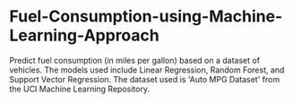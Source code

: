 # Fuel-Consumption-using-Machine-Learning-Approach
Predict fuel consumption (in miles per gallon) based on a dataset of vehicles. The models used include Linear Regression, Random Forest, and Support Vector Regression. The dataset used is 'Auto MPG Dataset' from the UCI Machine Learning Repository.
